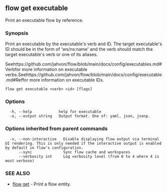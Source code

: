 ## flow get executable

Print an executable flow by reference.

### Synopsis

Print an executable by the executable's verb and ID.
The target executable's ID should be in the  form of 'ws/ns:name' and the verb should match the target executable's verb or one of its aliases.

Seehttps://github.com/jahvon/flow/blob/main/docs/config/executables.md#Verbfor more information on executable verbs.Seehttps://github.com/jahvon/flow/blob/main/docs/config/executable.md#Reffor more information on executable IDs.

```
flow get executable <verb> <id> [flags]
```

### Options

```
  -h, --help            help for executable
  -o, --output string   Output format. One of: yaml, json, jsonp.
```

### Options inherited from parent commands

```
  -x, --non-interactive   Disable displaying flow output via terminal UI rendering. This is only needed if the interactive output is enabled by default in flow's configuration.
      --sync              Sync flow cache and workspaces
      --verbosity int     Log verbosity level (from 0 to 4 where 4 is most verbose)
```

### SEE ALSO

* [flow get](flow_get.md)	 - Print a flow entity.


